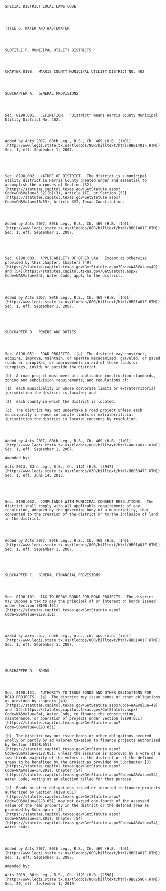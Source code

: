 ﻿
    
    
    	
    					
    
    
    SPECIAL DISTRICT LOCAL LAWS CODE
    
      
    
    
    TITLE 6. WATER AND WASTEWATER
    
      
    
    
    SUBTITLE F. MUNICIPAL UTILITY DISTRICTS
    
      
    
    
    CHAPTER 8198.  HARRIS COUNTY MUNICIPAL UTILITY DISTRICT NO. 402
    
      
    
    
    SUBCHAPTER A.  GENERAL PROVISIONS
    
      
    
    
    Sec. 8198.001.  DEFINITION.  "District" means Harris County Municipal Utility District No. 402.
    
    
    
    
    Added by Acts 2007, 80th Leg., R.S., Ch. 469 (H.B. [1401](http://www.legis.state.tx.us/tlodocs/80R/billtext/html/HB01401F.HTM)), Sec. 1, eff. September 1, 2007.
    
    
    
    
    
    Sec. 8198.002.  NATURE OF DISTRICT.  The district is a municipal utility district in Harris County created under and essential to accomplish the purposes of Section [52](https://statutes.capitol.texas.gov/GetStatute.aspx?Code=CN&Value=3.52)(b)(3), Article III, or Section [59](https://statutes.capitol.texas.gov/GetStatute.aspx?Code=CN&Value=16.59), Article XVI, Texas Constitution.
    
    
    
    
    Added by Acts 2007, 80th Leg., R.S., Ch. 469 (H.B. [1401](http://www.legis.state.tx.us/tlodocs/80R/billtext/html/HB01401F.HTM)), Sec. 1, eff. September 1, 2007.
    
    
    
    
    
    Sec. 8198.003.  APPLICABILITY OF OTHER LAW.  Except as otherwise provided by this chapter, Chapters [49](https://statutes.capitol.texas.gov/GetStatute.aspx?Code=WA&Value=49) and [54](https://statutes.capitol.texas.gov/GetStatute.aspx?Code=WA&Value=54), Water Code, apply to the district.
    
    
    
    
    Added by Acts 2007, 80th Leg., R.S., Ch. 469 (H.B. [1401](http://www.legis.state.tx.us/tlodocs/80R/billtext/html/HB01401F.HTM)), Sec. 1, eff. September 1, 2007.
    
    
    
    
    
    SUBCHAPTER B.  POWERS AND DUTIES
    
      
    
    
    Sec. 8198.051.  ROAD PROJECTS.  (a)  The district may construct, acquire, improve, maintain, or operate macadamized, graveled, or paved roads or turnpikes, or improvements in aid of those roads or turnpikes, inside or outside the district.
    
    (b)  A road project must meet all applicable construction standards, zoning and subdivision requirements, and regulations of:
    
    (1)  each municipality in whose corporate limits or extraterritorial jurisdiction the district is located; and
    
    (2)  each county in which the district is located.
    
    (c)  The district may not undertake a road project unless each municipality in whose corporate limits or extraterritorial jurisdiction the district is located consents by resolution.
    
    
    
    
    Added by Acts 2007, 80th Leg., R.S., Ch. 469 (H.B. [1401](http://www.legis.state.tx.us/tlodocs/80R/billtext/html/HB01401F.HTM)), Sec. 1, eff. September 1, 2007.
    
    Amended by: 
    
    Acts 2013, 83rd Leg., R.S., Ch. 1124 (H.B. [3947](http://www.legis.state.tx.us/tlodocs/83R/billtext/html/HB03947F.HTM)), Sec. 1, eff. June 14, 2013.
    
    
    
    
    
    Sec. 8198.052.  COMPLIANCE WITH MUNICIPAL CONSENT RESOLUTIONS.  The district shall comply with all applicable requirements of any resolution, adopted by the governing body of a municipality, that consented to the creation of the district or to the inclusion of land in the district.
    
    
    
    
    Added by Acts 2007, 80th Leg., R.S., Ch. 469 (H.B. [1401](http://www.legis.state.tx.us/tlodocs/80R/billtext/html/HB01401F.HTM)), Sec. 1, eff. September 1, 2007.
    
    
    
    
    
    SUBCHAPTER C.  GENERAL FINANCIAL PROVISIONS
    
      
    
    
    Sec. 8198.101.  TAX TO REPAY BONDS FOR ROAD PROJECTS.  The district may impose a tax to pay the principal of or interest on bonds issued under Section [8198.151](https://statutes.capitol.texas.gov/GetStatute.aspx?Code=SD&Value=8198.151).
    
    
    
    
    Added by Acts 2007, 80th Leg., R.S., Ch. 469 (H.B. [1401](http://www.legis.state.tx.us/tlodocs/80R/billtext/html/HB01401F.HTM)), Sec. 1, eff. September 1, 2007.
    
    
    
    
    
    SUBCHAPTER D.  BONDS
    
      
    
    
    Sec. 8198.151.  AUTHORITY TO ISSUE BONDS AND OTHER OBLIGATIONS FOR ROAD PROJECTS.  (a)  The district may issue bonds or other obligations as provided by Chapters [49](https://statutes.capitol.texas.gov/GetStatute.aspx?Code=WA&Value=49) and [54](https://statutes.capitol.texas.gov/GetStatute.aspx?Code=WA&Value=54), Water Code, to finance the construction, maintenance, or operation of projects under Section [8198.051](https://statutes.capitol.texas.gov/GetStatute.aspx?Code=SD&Value=8198.051).
    
    (b)  The district may not issue bonds or other obligations secured wholly or partly by ad valorem taxation to finance projects authorized by Section [8198.051](https://statutes.capitol.texas.gov/GetStatute.aspx?Code=SD&Value=8198.051) unless the issuance is approved by a vote of a two-thirds majority of the voters in the district or of the defined areas to be benefited by the project as provided by Subchapter [J](https://statutes.capitol.texas.gov/GetStatute.aspx?Code=WA&Value=54.801), Chapter [54](https://statutes.capitol.texas.gov/GetStatute.aspx?Code=WA&Value=54), Water Code, voting at an election called for that purpose. 
    
    (c)  Bonds or other obligations issued or incurred to finance projects authorized by Section [8198.051](https://statutes.capitol.texas.gov/GetStatute.aspx?Code=SD&Value=8198.051) may not exceed one-fourth of the assessed value of the real property in the district or the defined area as provided by Subchapter [J](https://statutes.capitol.texas.gov/GetStatute.aspx?Code=WA&Value=54.801), Chapter [54](https://statutes.capitol.texas.gov/GetStatute.aspx?Code=WA&Value=54), Water Code.
    
    
    
    
    Added by Acts 2007, 80th Leg., R.S., Ch. 469 (H.B. [1401](http://www.legis.state.tx.us/tlodocs/80R/billtext/html/HB01401F.HTM)), Sec. 1, eff. September 1, 2007.
    
    Amended by: 
    
    Acts 2019, 86th Leg., R.S., Ch. 1128 (H.B. [2590](http://www.legis.state.tx.us/tlodocs/86R/billtext/html/HB02590F.HTM)), Sec. 20, eff. September 1, 2019.
    
    
    
    
    				
